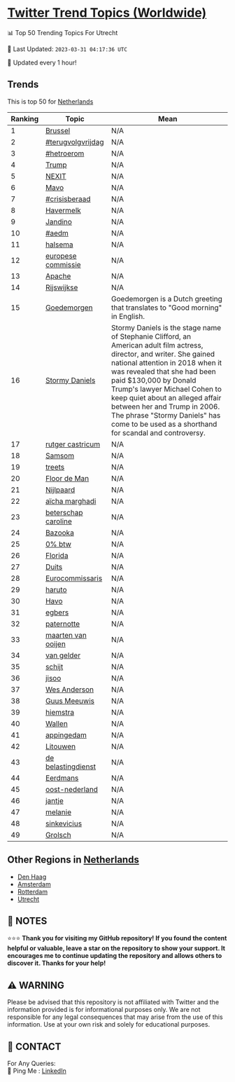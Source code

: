 [Twitter Trend Topics (Worldwide)](https://github.com/ErcinDedeoglu/Twitter-Trend-Topics)
==========


📊 Top 50 Trending Topics For Utrecht

📆 Last Updated: `2023-03-31 04:17:36 UTC`

🔧 Updated every 1 hour!


## Trends

This is top 50 for [Netherlands](</Netherlands>)

| Ranking | Topic | Mean |
| ------- | ------------ | ------------ |
| 1 | [Brussel](http://twitter.com/search?q=Brussel) | N/A |
| 2 | [#terugvolgvrijdag](http://twitter.com/search?q=%23terugvolgvrijdag) | N/A |
| 3 | [#hetroerom](http://twitter.com/search?q=%23hetroerom) | N/A |
| 4 | [Trump](http://twitter.com/search?q=Trump) | N/A |
| 5 | [NEXIT](http://twitter.com/search?q=NEXIT) | N/A |
| 6 | [Mavo](http://twitter.com/search?q=Mavo) | N/A |
| 7 | [#crisisberaad](http://twitter.com/search?q=%23crisisberaad) | N/A |
| 8 | [Havermelk](http://twitter.com/search?q=Havermelk) | N/A |
| 9 | [Jandino](http://twitter.com/search?q=Jandino) | N/A |
| 10 | [#aedm](http://twitter.com/search?q=%23aedm) | N/A |
| 11 | [halsema](http://twitter.com/search?q=halsema) | N/A |
| 12 | [europese commissie](http://twitter.com/search?q=europese+commissie) | N/A |
| 13 | [Apache](http://twitter.com/search?q=Apache) | N/A |
| 14 | [Rijswijkse](http://twitter.com/search?q=Rijswijkse) | N/A |
| 15 | [Goedemorgen](http://twitter.com/search?q=Goedemorgen) | Goedemorgen is a Dutch greeting that translates to "Good morning" in English. |
| 16 | [Stormy Daniels](http://twitter.com/search?q=Stormy+Daniels) | Stormy Daniels is the stage name of Stephanie Clifford, an American adult film actress, director, and writer. She gained national attention in 2018 when it was revealed that she had been paid $130,000 by Donald Trump's lawyer Michael Cohen to keep quiet about an alleged affair between her and Trump in 2006. The phrase "Stormy Daniels" has come to be used as a shorthand for scandal and controversy. |
| 17 | [rutger castricum](http://twitter.com/search?q=rutger+castricum) | N/A |
| 18 | [Samsom](http://twitter.com/search?q=Samsom) | N/A |
| 19 | [treets](http://twitter.com/search?q=treets) | N/A |
| 20 | [Floor de Man](http://twitter.com/search?q=Floor+de+Man) | N/A |
| 21 | [Nijlpaard](http://twitter.com/search?q=Nijlpaard) | N/A |
| 22 | [aïcha marghadi](http://twitter.com/search?q=a%c3%afcha+marghadi) | N/A |
| 23 | [beterschap caroline](http://twitter.com/search?q=beterschap+caroline) | N/A |
| 24 | [Bazooka](http://twitter.com/search?q=Bazooka) | N/A |
| 25 | [0% btw](http://twitter.com/search?q=0%25+btw) | N/A |
| 26 | [Florida](http://twitter.com/search?q=Florida) | N/A |
| 27 | [Duits](http://twitter.com/search?q=Duits) | N/A |
| 28 | [Eurocommissaris](http://twitter.com/search?q=Eurocommissaris) | N/A |
| 29 | [haruto](http://twitter.com/search?q=haruto) | N/A |
| 30 | [Havo](http://twitter.com/search?q=Havo) | N/A |
| 31 | [egbers](http://twitter.com/search?q=egbers) | N/A |
| 32 | [paternotte](http://twitter.com/search?q=paternotte) | N/A |
| 33 | [maarten van ooijen](http://twitter.com/search?q=maarten+van+ooijen) | N/A |
| 34 | [van gelder](http://twitter.com/search?q=van+gelder) | N/A |
| 35 | [schijt](http://twitter.com/search?q=schijt) | N/A |
| 36 | [jisoo](http://twitter.com/search?q=jisoo) | N/A |
| 37 | [Wes Anderson](http://twitter.com/search?q=Wes+Anderson) | N/A |
| 38 | [Guus Meeuwis](http://twitter.com/search?q=Guus+Meeuwis) | N/A |
| 39 | [hiemstra](http://twitter.com/search?q=hiemstra) | N/A |
| 40 | [Wallen](http://twitter.com/search?q=Wallen) | N/A |
| 41 | [appingedam](http://twitter.com/search?q=appingedam) | N/A |
| 42 | [Litouwen](http://twitter.com/search?q=Litouwen) | N/A |
| 43 | [de belastingdienst](http://twitter.com/search?q=de+belastingdienst) | N/A |
| 44 | [Eerdmans](http://twitter.com/search?q=Eerdmans) | N/A |
| 45 | [oost-nederland](http://twitter.com/search?q=oost-nederland) | N/A |
| 46 | [jantje](http://twitter.com/search?q=jantje) | N/A |
| 47 | [melanie](http://twitter.com/search?q=melanie) | N/A |
| 48 | [sinkevicius](http://twitter.com/search?q=sinkevicius) | N/A |
| 49 | [Grolsch](http://twitter.com/search?q=Grolsch) | N/A |



## Other Regions in [Netherlands](</Netherlands>)

* [Den Haag](</Netherlands/Den Haag.md>)
* [Amsterdam](</Netherlands/Amsterdam.md>)
* [Rotterdam](</Netherlands/Rotterdam.md>)
* [Utrecht](</Netherlands/Utrecht.md>)



## 📝 NOTES

⭐⭐⭐ **Thank you for visiting my GitHub repository! If you found the content helpful or valuable, leave a star on the repository to show your support. It encourages me to continue updating the repository and allows others to discover it. Thanks for your help!**


## ⚠️ WARNING

Please be advised that this repository is not affiliated with Twitter and the information provided is for informational purposes only. We are not responsible for any legal consequences that may arise from the use of this information. Use at your own risk and solely for educational purposes.


## 📨 CONTACT

 For Any Queries:  
            🏓 Ping Me : [LinkedIn](https://www.linkedin.com/in/ercindedeoglu/)
